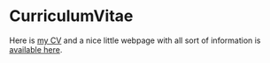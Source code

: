 # CurriculumVitae

Here is [my CV](myCV.md) and a nice little webpage with all sort of information is [available here](https://christophephillips.github.io/).

